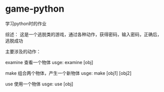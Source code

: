 game-python
===========

学习python时的作业

综述：
这是一个逃脱类的游戏，通过各种动作，获得密码，输入密码，正确后，逃脱成功

主要涉及的动作：

examine 查看一个物体
usge: examine [obj]

make  组合两个物体，产生一个新物体
usge: make [obj1] [obj2]

use 使用一个物体
usge: use [obj]
